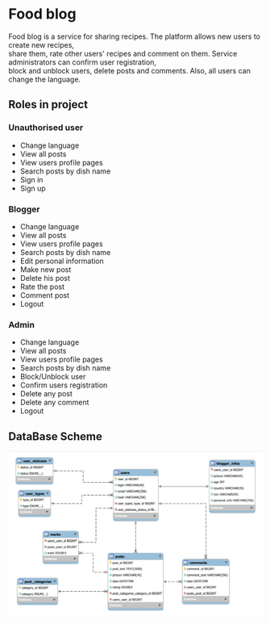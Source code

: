 # Food blog
Food blog is a service for sharing recipes. The platform allows new users to create new recipes,    
share them, rate other users' recipes and comment on them. Service administrators can confirm user registration,  
block and unblock users, delete posts and comments. Also, all users can change the language.
## Roles in project
### Unauthorised user
- Change language
- View all posts
- View users profile pages
- Search posts by dish name
- Sign in
- Sign up
### Blogger
- Change language
- View all posts
- View users profile pages
- Search posts by dish name
- Edit personal information
- Make new post
- Delete his post
- Rate the post
- Comment post
- Logout
### Admin
- Change language
- View all posts
- View users profile pages
- Search posts by dish name
- Block/Unblock user
- Confirm users registration
- Delete any post
- Delete any comment
- Logout

## DataBase Scheme
![img](dbscheme.png)
